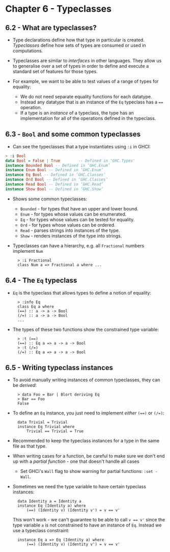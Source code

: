# Chapter 6 - Typeclasses

## 6.2 - What are typeclasses?

- Type declarations define how that type in particular is created.  _Typeclasses_ define how sets of types are consumed or used in computations.

- Typeclasses are similar to _interfaces_ in other languages.  They allow us to generalise over a set of types in order to define and execute a standard set of features for those types.

- For example, we want to be able to test values of a range of types for equality:
    - We do not need separate equality functions for each datatype.
    - Instead any datatype that is an instance of the `Eq` typeclass has a `==` operation.
    - If a type is an _instance_ of a typeclass, the type has an implementation for all of the operations defined in the typeclass.


## 6.3 - `Bool` and some common typeclasses

- Can see the typeclasses that a type instantiates using `:i` in GHCI:

```haskell
> :i Bool
data Bool = False | True        -- Defined in ‘GHC.Types'
instance Bounded Bool -- Defined in ‘GHC.Enum’
instance Enum Bool -- Defined in ‘GHC.Enum’
instance Eq Bool -- Defined in ‘GHC.Classes’
instance Ord Bool -- Defined in ‘GHC.Classes’
instance Read Bool -- Defined in ‘GHC.Read’
instance Show Bool -- Defined in ‘GHC.Show’
```

- Shows some common typeclasses:
    - `Bounded` - for types that have an upper and lower bound.
    - `Enum` - for types whose values can be enumerated.
    - `Eq` - for types whose values can be tested for equality.
    - `Ord` - for types whose values can be ordered.
    - `Read` - parses strings into instances of the type.
    - `Show` - renders instances of the type into strings.

- Typeclasses can have a hierarchy, e.g. all `Fractional` numbers implement `Num`

        > :i Fractional 
        class Num a => Fractional a where ...


## 6.4 - The `Eq` typeclass

- `Eq` is the typeclass that allows types to define a notion of equality:

        > :info Eq
        class Eq a where
        (==) :: a -> a -> Bool
        (/=) :: a -> a -> Bool
        ...

- The types of these two functions show the constrained type variable:

        > :t (==)
        (==) :: Eq a => a -> a -> Bool
        > :t (/=)
        (/=) :: Eq a => a -> a -> Bool


## 6.5 - Writing typeclass instances

- To avoid manually writing instances of common typeclasses, they can be _derived_:

        > data Foo = Bar | Blort deriving Eq
        > Bar == Foo
        False

- To define an `Eq` instance, you just need to implement _either_ `(==)` or `(/=)`:

        data Trivial = Trivial
        instance Eq Trivial where
            Trivial == Trivial = True

- Recommended to keep the typeclass instances for a type in the same file as that type.

- When writing cases for a function, be careful to make sure we don't end up with a _partial function_ - one that doesn't handle all cases
    - Set GHCi's `Wall` flag to show warning for partial functions: `:set -Wall`.

- Sometimes we need the type variable to have certain typeclass instances:

        data Identity a = Identity a
        instance Eq (Identity a) where
            (==) (Identity v) (Identity v') = v == v'

  This won't work - we can't guarantee to be able to call `v == v'` since the type variable `a` is not constrained to have an instance of `Eq`.  Instead we use a typeclass constraint:

        instance Eq a => Eq (Identity a) where
            (==) (Identity v) (Identity v') = v == v'
